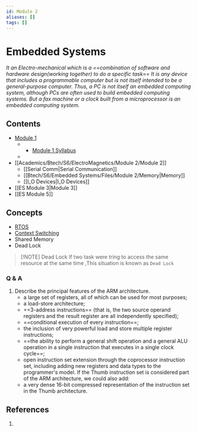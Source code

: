 ```yaml
---
id: Module 2
aliases: []
tags: []
---
```

# Embedded Systems

*It an Electro-mechanical which is a ==combination of software and hardware design(working together) to do a specific task==*
*It is any device that includes a programmable computer but is not itself intended to be a general-purpose computer. Thus, a PC is not itself an embedded computing system, although PCs are often used to build embedded computing systems. But a fax machine or a clock built from a microprocessor is an embedded computing system.*



## Contents
- [Module 1](Embedded%20Systems.md#Module%201)
	- - [Module 1 Syllabus](Embedded%20Systems.md#Module%201%20Syllabus)
	- 
- [[Academics/Btech/S6/ElectroMagnetics/Module 2/Module 2]]
	- [[Serial Comm|Serial Communication]]
	- [[Btech/S6/Embedded Systems/Files/Module 2/Memory|Memory]]
	- [[I_O Devices|I_O Devices]]
- [[ES Module 3|Module 3]]
- [[ES Module 5]]
## Concepts
- [RTOS](RTOS.md)
- [Context Switching]()
- Shared Memory
- Dead Lock

> [!NOTE] Dead Lock
> If two task were tring to access the same resource at the same time ,This situation is known as `Dead Lock` 


### Q & A 
1.  Describe the principal features of the ARM architecture.
	- a large set of registers, all of which can be used for most purposes;
	- a load-store architecture;
	- ==3-address instructions== (that is, the two source operand registers and the result register are all independently specified);
	- ==conditional execution of every instruction==;
	- the inclusion of very powerful load and store multiple register instructions;
	- ==the ability to perform a general shift operation and a general ALU operation in a single instruction that executes in a single clock cycle==;
	- open instruction set extension through the coprocessor instruction set, including adding new registers and data types to the programmer's model. If the Thumb instruction set is considered part of the ARM architecture, we could also add:
	- a very dense 16-bit compressed representation of the instruction set in the Thumb architecture.
## References
1. 
